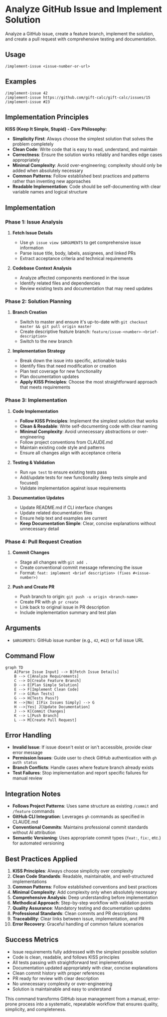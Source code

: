 # Analyze GitHub Issue and Implement Solution

Analyze a GitHub issue, create a feature branch, implement the solution, and create a pull request with comprehensive testing and documentation.

## Usage

```
/implement-issue <issue-number-or-url>
```

## Examples

```
/implement-issue 42
/implement-issue https://github.com/gift-calc/gift-calc/issues/15
/implement-issue #23
```

## Implementation Principles

**KISS (Keep It Simple, Stupid) - Core Philosophy:**
- **Simplicity First**: Always choose the simplest solution that solves the problem completely
- **Clean Code**: Write code that is easy to read, understand, and maintain
- **Correctness**: Ensure the solution works reliably and handles edge cases appropriately
- **Minimal Complexity**: Avoid over-engineering; complexity should only be added when absolutely necessary
- **Common Patterns**: Follow established best practices and patterns rather than inventing new approaches
- **Readable Implementation**: Code should be self-documenting with clear variable names and logical structure

## Implementation

### Phase 1: Issue Analysis
1. **Fetch Issue Details**
   - Use `gh issue view $ARGUMENTS` to get comprehensive issue information
   - Parse issue title, body, labels, assignees, and linked PRs
   - Extract acceptance criteria and technical requirements

2. **Codebase Context Analysis**
   - Analyze affected components mentioned in the issue
   - Identify related files and dependencies
   - Review existing tests and documentation that may need updates

### Phase 2: Solution Planning
1. **Branch Creation**
   - Switch to master and ensure it's up-to-date with `git checkout master && git pull origin master`
   - Create descriptive feature branch: `feature/issue-<number>-<brief-description>`
   - Switch to the new branch

2. **Implementation Strategy**
   - Break down the issue into specific, actionable tasks
   - Identify files that need modification or creation
   - Plan test coverage for new functionality
   - Plan documentation updates
   - **Apply KISS Principles**: Choose the most straightforward approach that meets requirements

### Phase 3: Implementation
1. **Code Implementation**
   - **Follow KISS Principles**: Implement the simplest solution that works
   - **Clean & Readable**: Write self-documenting code with clear naming
   - **Minimal Complexity**: Avoid unnecessary abstractions or over-engineering
   - Follow project conventions from CLAUDE.md
   - Maintain existing code style and patterns
   - Ensure all changes align with acceptance criteria

2. **Testing & Validation**
   - Run `npm test` to ensure existing tests pass
   - Add/update tests for new functionality (keep tests simple and focused)
   - Validate implementation against issue requirements

3. **Documentation Updates**
   - Update README.md if CLI interface changes
   - Update related documentation files
   - Ensure help text and examples are current
   - **Keep Documentation Simple**: Clear, concise explanations without unnecessary detail

### Phase 4: Pull Request Creation
1. **Commit Changes**
   - Stage all changes with `git add .`
   - Create conventional commit message referencing the issue
   - Format: `feat: implement <brief description> (fixes #<issue-number>)`

2. **Push and Create PR**
   - Push branch to origin: `git push -u origin <branch-name>`
   - Create PR with `gh pr create`
   - Link back to original issue in PR description
   - Include implementation summary and test plan

## Arguments

- `$ARGUMENTS`: GitHub issue number (e.g., `42`, `#42`) or full issue URL

## Command Flow

```mermaid
graph TD
    A[Parse Issue Input] --> B[Fetch Issue Details]
    B --> C[Analyze Requirements] 
    C --> D[Create Feature Branch]
    D --> E[Plan Simple Solution]
    E --> F[Implement Clean Code]
    F --> G[Run Tests]
    G --> H{Tests Pass?}
    H -->|No| I[Fix Issues Simply] --> G
    H -->|Yes| J[Update Documentation]
    J --> K[Commit Changes]
    K --> L[Push Branch]
    L --> M[Create Pull Request]
```

## Error Handling

- **Invalid Issue**: If issue doesn't exist or isn't accessible, provide clear error message
- **Permission Issues**: Guide user to check GitHub authentication with `gh auth status`
- **Branch Conflicts**: Handle cases where feature branch already exists
- **Test Failures**: Stop implementation and report specific failures for manual review

## Integration Notes

- **Follows Project Patterns**: Uses same structure as existing `/commit` and `/feature` commands
- **GitHub CLI Integration**: Leverages `gh` commands as specified in CLAUDE.md
- **Conventional Commits**: Maintains professional commit standards without AI attribution
- **Semantic Versioning**: Uses appropriate commit types (`feat:`, `fix:`, etc.) for automated versioning

## Best Practices Applied

1. **KISS Principles**: Always choose simplicity over complexity
2. **Clean Code Standards**: Readable, maintainable, and well-structured implementations
3. **Common Patterns**: Follow established conventions and best practices
4. **Minimal Complexity**: Add complexity only when absolutely necessary
5. **Comprehensive Analysis**: Deep understanding before implementation
6. **Methodical Approach**: Step-by-step workflow with validation points  
7. **Quality Assurance**: Mandatory testing and documentation updates
8. **Professional Standards**: Clean commits and PR descriptions
9. **Traceability**: Clear links between issue, implementation, and PR
10. **Error Recovery**: Graceful handling of common failure scenarios

## Success Metrics

- Issue requirements fully addressed with the simplest possible solution
- Code is clean, readable, and follows KISS principles
- All tests passing with straightforward test implementations
- Documentation updated appropriately with clear, concise explanations
- Clean commit history with proper references
- PR ready for review with clear description
- No unnecessary complexity or over-engineering
- Solution is maintainable and easy to understand

This command transforms GitHub issue management from a manual, error-prone process into a systematic, repeatable workflow that ensures quality, simplicity, and completeness.